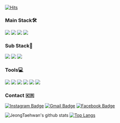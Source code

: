 [![Hits](https://hits.seeyoufarm.com/api/count/incr/badge.svg?url=https%3A%2F%2Fgithub.com%2FJeongTaehwan%2Fhit-counter&count_bg=%23000000&title_bg=%23000000&icon=node-dot-js.svg&icon_color=%23FFFFFF&title=hits&edge_flat=false)](https://hits.seeyoufarm.com)

### Main Stack🛠

<img src="https://img.shields.io/badge/Sass-CC6699?style=flat-square&logo=Sass&logoColor=white"/></a> <img src="https://img.shields.io/badge/Javascript-F7DF1E?style=flat-square&logo=Javascript&logoColor=white"/></a> <img src="https://img.shields.io/badge/React-61DAFB?style=flat-square&logo=React&logoColor=white"/></a> <img src="https://img.shields.io/badge/Styled Components-DB7093?style=flat-square&logo=styled-components&logoColor=white"/></a>

### Sub Stack🔨

<img src="https://img.shields.io/badge/C-A8B9CC?style=flat-square&logo=c&logoColor=white"/></a> <img src="https://img.shields.io/badge/Java-007396?style=flat-square&logo=java&logoColor=white"/></a> <img src="https://img.shields.io/badge/Python-3776AB?style=flat-square&logo=Python&logoColor=white"/></a>

### Tools💻

<img src="https://img.shields.io/badge/VScode-007ACC?style=flat-square&logo=&logoColor=white"/></a> <img src="https://img.shields.io/badge/Illustrator-FF9A00?style=flat-square&logo=&logoColor=white"/></a> <img src="https://img.shields.io/badge/PhotoShop-31A8FF?style=flat-square&logo=&logoColor=white"/></a> <img src="https://img.shields.io/badge/Figma-F24E1E?style=flat-square&logo=Figma&logoColor=white"/></a> <img src="https://img.shields.io/badge/Xd-FF61F6?style=flat-square&logo=&logoColor=white"/></a> <img src="https://img.shields.io/badge/Github Desktop-181717?style=flat-square&logo=Github&logoColor=white"/></a>

### Contact 🇰🇷

[![Instagram Badge](https://img.shields.io/badge/-Instagram-dd2a7b?style=flat-square&logo=instagram&logoColor=white&link=https://www.instagram.com/x0_ghks1)](https://www.instagram.com/x0_ghks1) [![Gmail Badge](https://img.shields.io/badge/-Gmail-c14438?style=flat-square&logo=Gmail&logoColor=white&link=mailto:kt26625417@gmail.com)](mailto:kt26625417@gmail.com) [![Facebook Badge](https://img.shields.io/badge/-Facebook-0000ff?style=flat-square&logo=Facebook&logoColor=white&link=https://www.facebook.com/profile.php?id=100012453123499)](https://www.facebook.com/profile.php?id=100012453123499)



![JeongTaehwan's github stats](https://github-readme-stats.vercel.app/api?username=JeongTaehwan&show_icons=true)
[![Top Langs](https://github-readme-stats.vercel.app/api/top-langs/?username=JeongTaehwan&layout=compact&hide=html)](https://github.com/anuraghazra/github-readme-stats)
